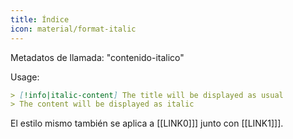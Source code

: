 ```yaml
---
title: Índice
icon: material/format-italic
---
```


Metadatos de llamada: "contenido-italico"

Usage:
```md
> [!info|italic-content] The title will be displayed as usual
> The content will be displayed as italic
```

El estilo mismo también se aplica a [[LINK0]]] junto con [[LINK1]]].